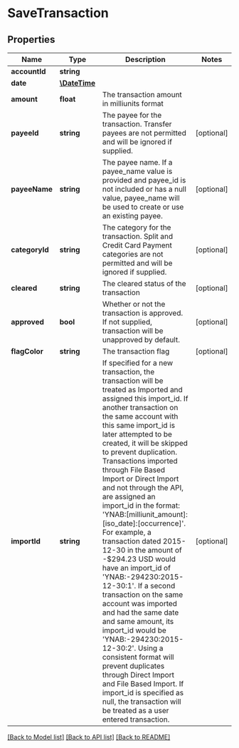 # SaveTransaction

## Properties
Name | Type | Description | Notes
------------ | ------------- | ------------- | -------------
**accountId** | **string** |  | 
**date** | [**\DateTime**](\DateTime.md) |  | 
**amount** | **float** | The transaction amount in milliunits format | 
**payeeId** | **string** | The payee for the transaction.  Transfer payees are not permitted and will be ignored if supplied. | [optional] 
**payeeName** | **string** | The payee name.  If a payee_name value is provided and payee_id is not included or has a null value, payee_name will be used to create or use an existing payee. | [optional] 
**categoryId** | **string** | The category for the transaction.  Split and Credit Card Payment categories are not permitted and will be ignored if supplied. | [optional] 
**cleared** | **string** | The cleared status of the transaction | [optional] 
**approved** | **bool** | Whether or not the transaction is approved.  If not supplied, transaction will be unapproved by default. | [optional] 
**flagColor** | **string** | The transaction flag | [optional] 
**importId** | **string** | If specified for a new transaction, the transaction will be treated as Imported and assigned this import_id.  If another transaction on the same account with this same import_id is later attempted to be created, it will be skipped to prevent duplication.  Transactions imported through File Based Import or Direct Import and not through the API, are assigned an import_id in the format: &#39;YNAB:[milliunit_amount]:[iso_date]:[occurrence]&#39;.  For example, a transaction dated 2015-12-30 in the amount of -$294.23 USD would have an import_id of &#39;YNAB:-294230:2015-12-30:1&#39;.  If a second transaction on the same account was imported and had the same date and same amount, its import_id would be &#39;YNAB:-294230:2015-12-30:2&#39;.  Using a consistent format will prevent duplicates through Direct Import and File Based Import.  If import_id is specified as null, the transaction will be treated as a user entered transaction. | [optional] 

[[Back to Model list]](../README.md#documentation-for-models) [[Back to API list]](../README.md#documentation-for-api-endpoints) [[Back to README]](../README.md)


